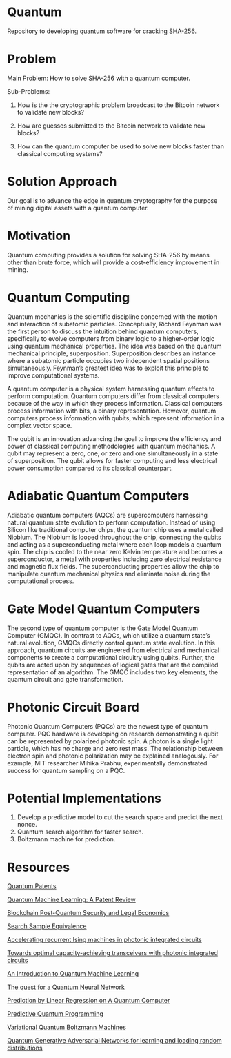# Quantum
Repository to developing quantum software for cracking SHA-256.

# Problem
Main Problem: How to solve SHA-256 with a quantum computer.

Sub-Problems:

1. How is the the cryptographic problem broadcast to the Bitcoin network to validate new blocks?

2. How are guesses submitted to the Bitcoin network to validate new blocks?

3. How can the quantum computer be used to solve new blocks faster than classical computing systems?

# Solution Approach
Our goal is to advance the edge in quantum cryptography for the purpose of mining digital assets with a quantum computer.

# Motivation
Quantum computing provides a solution for solving SHA-256 by means other than brute force, which will provide a cost-efficiency improvement in mining.

# Quantum Computing

Quantum mechanics is the scientific discipline concerned with the motion and interaction of subatomic particles. Conceptually, Richard Feynman was the first person to discuss the intuition behind quantum computers, specifically to evolve computers from binary logic to a higher-order logic using quantum mechanical properties. The idea was based on the quantum mechanical principle, superposition. Superposition describes an instance where a subatomic particle occupies two independent spatial positions simultaneously. Feynman’s greatest idea was to exploit this principle to improve computational systems.

A quantum computer is a physical system harnessing quantum effects to perform computation. Quantum computers differ from classical computers because of the way in which they process information. Classical computers process information with bits, a binary representation. However, quantum
computers process information with qubits, which represent information in a complex vector space.

The qubit is an innovation advancing the goal to improve the efficiency and power of classical computing methodologies with quantum mechanics. A qubit may represent a zero, one, or zero and one simultaneously in a state of superposition. The qubit allows for faster computing and less electrical
power consumption compared to its classical counterpart.

# Adiabatic Quantum Computers
Adiabatic quantum computers (AQCs) are supercomputers harnessing natural quantum state evolution to perform computation.   Instead of using Silicon like traditional computer chips, the quantum chip uses a metal called Niobium. The Niobium is looped throughout the chip, connecting the qubits and acting as a superconducting metal where each loop models a quantum spin. The chip is cooled to the near zero Kelvin temperature and becomes a superconductor, a metal with properties including zero electrical resistance and magnetic flux fields. The superconducting properties allow the chip to manipulate quantum mechanical physics and eliminate noise during the computational process. 

# Gate Model Quantum Computers
The second type of quantum computer is the Gate Model Quantum Computer (GMQC).  In contrast to AQCs, which utilize a quantum state’s natural evolution, GMQCs directly control quantum state evolution.  In this approach, quantum circuits are engineered from electrical and mechanical components to create a computational circuitry using qubits. Further, the qubits are acted upon by sequences of logical gates that are the compiled representation of an algorithm. The GMQC includes two key elements, the quantum circuit and gate transformation.

# Photonic Circuit Board
Photonic Quantum Computers (PQCs) are the newest type of quantum computer. PQC hardware is developing on research demonstrating a qubit can be represented by polarized photonic spin.   A photon is a single light particle, which has no charge and zero rest mass. The relationship between electron spin and photonic polarization may be explained analogously.  For example, MIT researcher Mihika Prabhu, experimentally demonstrated success for quantum sampling on a PQC.  

# Potential Implementations

1. Develop a predictive model to cut the search space and predict the next nonce.
2. Quantum search algorithm for faster search.
3. Boltzmann machine for prediction.

# Resources
[Quantum Patents](https://papers.ssrn.com/sol3/papers.cfm?abstract_id=3554925)

[Quantum Machine Learning: A Patent Review](https://papers.ssrn.com/sol3/papers.cfm?abstract_id=3626534)

[Blockchain Post-Quantum Security and Legal Economics](https://papers.ssrn.com/sol3/papers.cfm?abstract_id=3444695)

[Search Sample Equivalence](https://arxiv.org/abs/1009.5104)

[Accelerating recurrent Ising machines in photonic integrated circuits](https://opg.optica.org/optica/fulltext.cfm?uri=optica-7-5-551&id=431845)

[Towards optimal capacity-achieving transceivers with photonic integrated circuits](https://dspace.mit.edu/handle/1721.1/115725)

[An Introduction to Quantum Machine Learning](https://arxiv.org/abs/1409.3097)

[The quest for a Quantum Neural Network](https://arxiv.org/abs/1408.7005)

[Prediction by Linear Regression on A Quantum Computer](https://arxiv.org/abs/1601.07823)

[Predictive Quantum Programming](https://tspace.library.utoronto.ca/bitstream/1807/24890/7/Tafliovich_Anya_201006_PhD_thesis.pdf)

[Variational Quantum Boltzmann Machines](https://arxiv.org/abs/2006.06004)

[Quantum Generative Adversarial Networks for learning and loading random distributions](https://www.nature.com/articles/s41534-019-0223-2)


